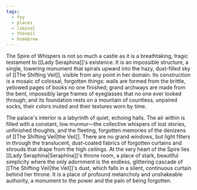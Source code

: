 ```yaml
---
tags:
  - fey
  - places
  - liminal
  - theveil
  - homebrew
---
```

The Spire of Whispers is not so much a castle as it is a breathtaking, tragic testament to [[Lady Seraphina]]'s existence. It is an impossible structure, a single, towering monument that spirals upward into the hazy, dust-filled sky of [[The Shifting Veil]], visible from any point in her domain. Its construction is a mosaic of colossal, forgotten things: walls are formed from the brittle, yellowed pages of books no one finished; grand archways are made from the bent, impossibly large frames of eyeglasses that no one ever looked through; and its foundation rests on a mountain of countless, unpaired socks, their colors muted and their textures worn by time.

The palace's interior is a labyrinth of quiet, echoing halls. The air within is filled with a constant, low murmur—the collective whispers of lost stories, unfinished thoughts, and the fleeting, forgotten memories of the denizens of [[The Shifting Veil|the Veil]]. There are no grand windows, but light filters in through the translucent, dust-coated fabrics of forgotten curtains and shrouds that drape from the high ceilings. At the very heart of the Spire lies [[Lady Seraphina|Seraphina]]'s throne room, a place of stark, beautiful simplicity where the only adornment is the endless, glittering cascade of [[The Shifting Veil|the Veil]]'s dust, which falls in a silent, continuous curtain behind her throne. It is a place of profound melancholy and unshakeable authority, a monument to the power and the pain of being forgotten.


